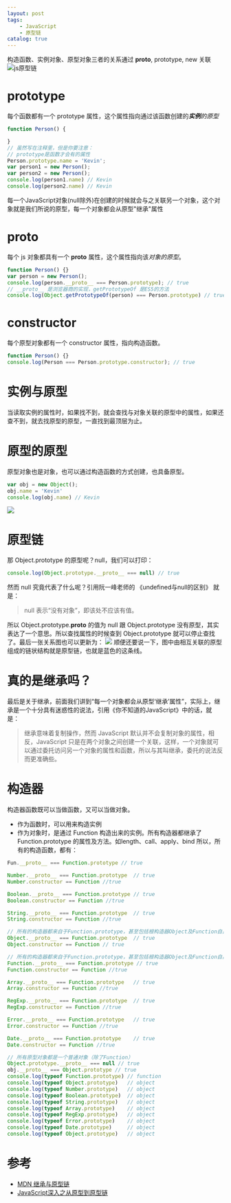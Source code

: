 ```yaml
---
layout: post
tags: 
    - JavaScript
    - 原型链
catalog: true
---
```



构造函数、实例对象、原型对象三者的关系通过 __proto__, prototype, new 关联
![js原型链](/img/in-post/js/js原型链.jpg)

# prototype
每个函数都有一个 prototype 属性，这个属性指向通过该函数创建的***实例**的原型*
``` js
function Person() {

}
// 虽然写在注释里，但是你要注意：
// prototype是函数才会有的属性
Person.prototype.name = 'Kevin';
var person1 = new Person();
var person2 = new Person();
console.log(person1.name) // Kevin
console.log(person2.name) // Kevin
```
每一个JavaScript对象(null除外)在创建的时候就会与之关联另一个对象，这个对象就是我们所说的原型，每一个对象都会从原型"继承"属性

# __proto__
每个 js 对象都具有一个 __proto__ 属性，这个属性指向该*对象的原型*。
```js
function Person() {}
var person = new Person();
console.log(person.__proto__ === Person.prototype); // true
// __proto__ 是浏览器商的实现，getPrototypeOf 是ES5的方法
console.log(Object.getPrototypeOf(person) === Person.prototype) // true
```

# constructor
每个原型对象都有一个 constructor 属性，指向构造函数。
```js
function Person() {}
console.log(Person === Person.prototype.constructor); // true
```

# 实例与原型
当读取实例的属性时，如果找不到，就会查找与对象关联的原型中的属性，如果还查不到，就去找原型的原型，一直找到最顶层为止。

# 原型的原型
原型对象也是对象，也可以通过构造函数的方式创建，也具备原型。
```js
var obj = new Object();
obj.name = 'Kevin'
console.log(obj.name) // Kevin
```
![](/img/in-post/js/原型的原型.png)

# 原型链
那 Object.prototype 的原型呢？null，我们可以打印：
```js
console.log(Object.prototype.__proto__ === null) // true
```
然而 null 究竟代表了什么呢？引用阮一峰老师的 《undefined与null的区别》 就是：
> null 表示“没有对象”，即该处不应该有值。

所以 Object.prototype.__proto__ 的值为 null 跟 Object.prototype 没有原型，其实表达了一个意思。所以查找属性的时候查到 Object.prototype 就可以停止查找了。最后一张关系图也可以更新为：
![](/img/in-post/js/原型链.png)
顺便还要说一下，图中由相互关联的原型组成的链状结构就是原型链，也就是蓝色的这条线。

# 真的是继承吗？
最后是关于继承，前面我们讲到“每一个对象都会从原型‘继承’属性”，实际上，继承是一个十分具有迷惑性的说法，引用《你不知道的JavaScript》中的话，就是：
>继承意味着复制操作，然而 JavaScript 默认并不会复制对象的属性，相反，JavaScript 只是在两个对象之间创建一个关联，这样，一个对象就可以通过委托访问另一个对象的属性和函数，所以与其叫继承，委托的说法反而更准确些。

# 构造器
构造器函数既可以当做函数，又可以当做对象。
- 作为函数时，可以用来构造实例
- 作为对象时，是通过 Function 构造出来的实例。所有构造器都继承了 Function.prototype 的属性及方法。如length、call、apply、bind
所以，所有的构造函数，都有：
```js
Fun.__proto__ === Function.prototype // true

Number.__proto__ === Function.prototype  // true
Number.constructor == Function //true

Boolean.__proto__ === Function.prototype // true
Boolean.constructor == Function //true

String.__proto__ === Function.prototype  // true
String.constructor == Function //true

// 所有的构造器都来自于Function.prototype，甚至包括根构造器Object及Function自身
Object.__proto__ === Function.prototype  // true
Object.constructor == Function // true

// 所有的构造器都来自于Function.prototype，甚至包括根构造器Object及Function自身
Function.__proto__ === Function.prototype // true
Function.constructor == Function //true

Array.__proto__ === Function.prototype   // true
Array.constructor == Function //true

RegExp.__proto__ === Function.prototype  // true
RegExp.constructor == Function //true

Error.__proto__ === Function.prototype   // true
Error.constructor == Function //true

Date.__proto__ === Function.prototype    // true
Date.constructor == Function //true
```

```js
// 所有原型对象都是一个普通对象（除了Function）
Object.prototype.__proto__ === null // true
obj.__proto__ === Object.prototype // true
console.log(typeof Function.prototype) // function
console.log(typeof Object.prototype)   // object
console.log(typeof Number.prototype)   // object
console.log(typeof Boolean.prototype)  // object
console.log(typeof String.prototype)   // object
console.log(typeof Array.prototype)    // object
console.log(typeof RegExp.prototype)   // object
console.log(typeof Error.prototype)    // object
console.log(typeof Date.prototype)     // object
console.log(typeof Object.prototype)   // object
```

# 参考
- [MDN 继承与原型链](https://developer.mozilla.org/zh-CN/docs/Web/JavaScript/Inheritance_and_the_prototype_chain)
- [JavaScript深入之从原型到原型链](https://github.com/mqyqingfeng/Blog/issues/2)